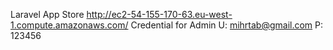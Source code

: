 Laravel App Store
http://ec2-54-155-170-63.eu-west-1.compute.amazonaws.com/
Credential for Admin
U: mihrtab@gmail.com
P: 123456
